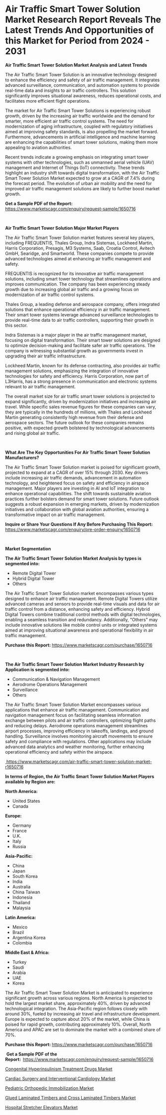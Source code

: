 <p><h1>Air Traffic Smart Tower Solution Market Research Report Reveals The Latest Trends And Opportunities of this Market for Period from 2024 - 2031</h1></p><p><strong>Air Traffic Smart Tower Solution Market Analysis and Latest Trends</strong></p>
<p><p>The Air Traffic Smart Tower Solution is an innovative technology designed to enhance the efficiency and safety of air traffic management. It integrates advanced surveillance, communication, and automation systems to provide real-time data and insights to air traffic controllers. This solution significantly improves situational awareness, reduces operational costs, and facilitates more efficient flight operations.</p><p>The market for Air Traffic Smart Tower Solutions is experiencing robust growth, driven by the increasing air traffic worldwide and the demand for smarter, more efficient air traffic control systems. The need for modernization of aging infrastructure, coupled with regulatory initiatives aimed at improving safety standards, is also propelling the market forward. Furthermore, advancements in artificial intelligence and machine learning are enhancing the capabilities of smart tower solutions, making them more appealing to aviation authorities.</p><p>Recent trends indicate a growing emphasis on integrating smart tower systems with other technologies, such as unmanned aerial vehicle (UAV) management and Internet of Things (IoT) connectivity. These trends highlight an industry shift towards digital transformation, with the Air Traffic Smart Tower Solution Market expected to grow at a CAGR of 7.4% during the forecast period. The evolution of urban air mobility and the need for improved air traffic management solutions are likely to further boost market growth.</p></p>
<p><strong>Get a Sample PDF of the Report:&nbsp;</strong> <a href="https://www.marketscagr.com/enquiry/request-sample/1650716?utm_campaign=1197&utm_medium=2&utm_source=Github&utm_content=ia&utm_term=08122024&utm_id=air-traffic-smart-tower-solution">https://www.marketscagr.com/enquiry/request-sample/1650716</a></p>
<p>&nbsp;</p>
<p><strong>Air Traffic Smart Tower Solution Major Market Players</strong></p>
<p><p>The Air Traffic Smart Tower Solution market features several key players, including FREQUENTIS, Thales Group, Indra Sistemas, Lockheed Martin, Harris Corporation, Presagis, M3 Systems, Saab, Croatia Control, Avitech GmbH, Searidge, and Smartworld. These companies compete to provide advanced technologies aimed at enhancing air traffic management and safety.</p><p>FREQUENTIS is recognized for its innovative air traffic management solutions, including smart tower technology that streamlines operations and improves communication. The company has been experiencing steady growth due to increasing global air traffic and a growing focus on modernization of air traffic control systems.</p><p>Thales Group, a leading defense and aerospace company, offers integrated solutions that enhance operational efficiency in air traffic management. Their smart tower systems leverage advanced surveillance technologies to provide real-time data to air traffic controllers, supporting their growth in this sector.</p><p>Indra Sistemas is a major player in the air traffic management market, focusing on digital transformation. Their smart tower solutions are designed to optimize decision-making and facilitate safer air traffic operations. The company is witnessing substantial growth as governments invest in upgrading their air traffic infrastructure.</p><p>Lockheed Martin, known for its defense contracting, also provides air traffic management solutions, emphasizing the integration of innovative technologies for safety and efficiency. Harris Corporation, now part of L3Harris, has a strong presence in communication and electronic systems relevant to air traffic management.</p><p>The overall market size for air traffic smart tower solutions is projected to expand significantly, driven by modernization initiatives and increasing air travel. While specific sales revenue figures for these companies can vary, they are typically in the hundreds of millions, with Thales and Lockheed Martin generating consistently high revenue from their defense and aerospace sectors. The future outlook for these companies remains positive, with expected growth bolstered by technological advancements and rising global air traffic.</p></p>
<p>&nbsp;</p>
<p><strong>What Are The Key Opportunities For Air Traffic Smart Tower Solution Manufacturers?</strong></p>
<p><p>The Air Traffic Smart Tower Solution market is poised for significant growth, projected to expand at a CAGR of over 15% through 2030. Key drivers include increasing air traffic demands, advancement in automation technology, and heightened focus on safety and efficiency in airspace management. Major players are investing in AI and IoT integration to enhance operational capabilities. The shift towards sustainable aviation practices further bolsters demand for smart tower solutions. Future outlook suggests a robust expansion in emerging markets, driven by modernization initiatives and collaboration with global aviation authorities, ensuring a transformative impact on air traffic management.</p></p>
<p><strong>Inquire or Share Your Questions If Any Before Purchasing This Report:</strong> <a href="https://www.marketscagr.com/enquiry/pre-order-enquiry/1650716?utm_campaign=1197&utm_medium=2&utm_source=Github&utm_content=ia&utm_term=08122024&utm_id=air-traffic-smart-tower-solution">https://www.marketscagr.com/enquiry/pre-order-enquiry/1650716</a></p>
<p>&nbsp;</p>
<p><strong>Market Segmentation</strong></p>
<p><strong>The Air Traffic Smart Tower Solution Market Analysis by types is segmented into:</strong></p>
<p><ul><li>Remote Digital Tower</li><li>Hybrid Digital Tower</li><li>Others</li></ul></p>
<p><p>The Air Traffic Smart Tower Solution market encompasses various types designed to enhance air traffic management. Remote Digital Towers utilize advanced cameras and sensors to provide real-time visuals and data for air traffic control from a distance, enhancing safety and efficiency. Hybrid Digital Towers combine traditional control methods with digital technologies, enabling a seamless transition and redundancy. Additionally, "Others" may include innovative solutions like mobile control units or integrated systems aimed at improving situational awareness and operational flexibility in air traffic management.</p></p>
<p><strong>Purchase this Report:&nbsp;</strong><a href="https://www.marketscagr.com/purchase/1650716?utm_campaign=1197&utm_medium=2&utm_source=Github&utm_content=ia&utm_term=08122024&utm_id=air-traffic-smart-tower-solution">https://www.marketscagr.com/purchase/1650716</a></p>
<p>&nbsp;</p>
<p><strong>The Air Traffic Smart Tower Solution Market Industry Research by Application is segmented into:</strong></p>
<p><ul><li>Communication & Navigation Management</li><li>Aerodrome Operations Management</li><li>Surveillance</li><li>Others</li></ul></p>
<p><p>The Air Traffic Smart Tower Solution Market encompasses various applications that enhance air traffic management. Communication and navigation management focus on facilitating seamless information exchange between pilots and air traffic controllers, optimizing flight paths and reducing delays. Aerodrome operations management streamlines airport processes, improving efficiency in takeoffs, landings, and ground handling. Surveillance involves monitoring aircraft movements to ensure safety and compliance with regulations. Other applications may include advanced data analytics and weather monitoring, further enhancing operational efficiency and safety within the airspace.</p></p>
<p><a href="https://www.marketscagr.com/air-traffic-smart-tower-solution-market-r1650716?utm_campaign=1197&utm_medium=2&utm_source=Github&utm_content=ia&utm_term=08122024&utm_id=air-traffic-smart-tower-solution">&nbsp;https://www.marketscagr.com/air-traffic-smart-tower-solution-market-r1650716</a></p>
<p><strong>In terms of Region, the Air Traffic Smart Tower Solution Market Players available by Region are:</strong></p>
<p>
    <p> <strong> North America: </strong>
        <ul>
            <li>United States</li>
            <li>Canada</li>
        </ul>
        </p> 
    <p> <strong> Europe: </strong>
        <ul>
            <li>Germany</li>
            <li>France</li>
            <li>U.K.</li>
            <li>Italy</li>
            <li>Russia</li>
        </ul>
        </p> 
    <p> <strong> Asia-Pacific: </strong>
        <ul>
            <li>China</li>
            <li>Japan</li>
            <li>South Korea</li>
            <li>India</li>
            <li>Australia</li>
            <li>China Taiwan</li>
            <li>Indonesia</li>
            <li>Thailand</li>
            <li>Malaysia</li>
        </ul>
        </p> 
    <p> <strong> Latin America: </strong>
        <ul>
            <li>Mexico</li>
            <li>Brazil</li>
            <li>Argentina Korea</li>
            <li>Colombia</li>
        </ul>
        </p> 
    <p> <strong> Middle East & Africa: </strong>
        <ul>
            <li>Turkey</li>
            <li>Saudi</li>
            <li>Arabia</li>
            <li>UAE</li>
            <li>Korea</li>
        </ul>
    </p>
    </p>
<p><p>The Air Traffic Smart Tower Solution Market is anticipated to experience significant growth across various regions. North America is projected to hold the largest market share, approximately 40%, driven by advanced technological integration. The Asia-Pacific region follows closely with around 30%, fueled by increasing air travel and infrastructure development. Europe is expected to capture about 20% of the market, while China is poised for rapid growth, contributing approximately 10%. Overall, North America and APAC are set to dominate the market with a combined share of 70%.</p></p>
<p><strong>Purchase this Report: </strong><a href="https://www.marketscagr.com/purchase/1650716?utm_campaign=1197&utm_medium=2&utm_source=Github&utm_content=ia&utm_term=08122024&utm_id=air-traffic-smart-tower-solution">https://www.marketscagr.com/purchase/1650716</a></p>
<p>&nbsp;<strong>Get a Sample PDF of the Report:&nbsp;&nbsp;</strong><a href="https://www.marketscagr.com/enquiry/request-sample/1650716?utm_campaign=1197&utm_medium=2&utm_source=Github&utm_content=ia&utm_term=08122024&utm_id=air-traffic-smart-tower-solution">https://www.marketscagr.com/enquiry/request-sample/1650716</a></p>
<p><strong></strong></p>
<p><p><a href="https://www.linkedin.com/pulse/congenital-hyperinsulinism-treatment-drugs-industry-trends-zobye?utm_campaign=1197&utm_medium=2&utm_source=Github&utm_content=ia&utm_term=08122024&utm_id=air-traffic-smart-tower-solution">Congenital Hyperinsulinism Treatment Drugs Market</a></p><p><a href="https://www.linkedin.com/pulse/cardiac-surgery-interventional-cardiology-market-research-txwae?utm_campaign=1197&utm_medium=2&utm_source=Github&utm_content=ia&utm_term=08122024&utm_id=air-traffic-smart-tower-solution">Cardiac Surgery and Interventional Cardiology Market</a></p><p><a href="https://www.linkedin.com/pulse/complete-analysis-pediatric-orthopedic-immobilization-pox6e?utm_campaign=1197&utm_medium=2&utm_source=Github&utm_content=ia&utm_term=08122024&utm_id=air-traffic-smart-tower-solution">Pediatric Orthopedic Immobilization Market</a></p><p><a href="https://www.linkedin.com/pulse/futur-trend-quest-sl8ue?utm_campaign=1197&utm_medium=2&utm_source=Github&utm_content=ia&utm_term=08122024&utm_id=air-traffic-smart-tower-solution">Glued Laminated Timbers and Cross Laminated Timbers Market</a></p><p><a href="https://github.com/prosalinda88/Market-Research-Report-List-6/blob/main/hospital-stretcher-elevators-market.md?utm_campaign=1197&utm_medium=2&utm_source=Github&utm_content=ia&utm_term=08122024&utm_id=air-traffic-smart-tower-solution">Hospital Stretcher Elevators Market</a></p></p>